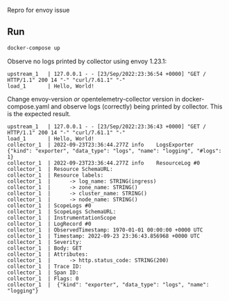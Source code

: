 Repro for envoy issue

## Run

```sh
docker-compose up
```

Observe no logs printed by collector using envoy 1.23.1:

```
upstream_1   | 127.0.0.1 - - [23/Sep/2022:23:36:54 +0000] "GET / HTTP/1.1" 200 14 "-" "curl/7.61.1" "-"
load_1       | Hello, World!
```

Change envoy-version _or_ opentelemetry-collector version in
docker-compose.yaml and observe logs (correctly) being printed by collector.
This is the expected result.

```
upstream_1   | 127.0.0.1 - - [23/Sep/2022:23:36:43 +0000] "GET / HTTP/1.1" 200 14 "-" "curl/7.61.1" "-"
load_1       | Hello, World!
collector_1  | 2022-09-23T23:36:44.277Z	info	LogsExporter	{"kind": "exporter", "data_type": "logs", "name": "logging", "#logs": 1}
collector_1  | 2022-09-23T23:36:44.277Z	info	ResourceLog #0
collector_1  | Resource SchemaURL:
collector_1  | Resource labels:
collector_1  |      -> log_name: STRING(ingress)
collector_1  |      -> zone_name: STRING()
collector_1  |      -> cluster_name: STRING()
collector_1  |      -> node_name: STRING()
collector_1  | ScopeLogs #0
collector_1  | ScopeLogs SchemaURL:
collector_1  | InstrumentationScope
collector_1  | LogRecord #0
collector_1  | ObservedTimestamp: 1970-01-01 00:00:00 +0000 UTC
collector_1  | Timestamp: 2022-09-23 23:36:43.856968 +0000 UTC
collector_1  | Severity:
collector_1  | Body: GET
collector_1  | Attributes:
collector_1  |      -> http.status_code: STRING(200)
collector_1  | Trace ID:
collector_1  | Span ID:
collector_1  | Flags: 0
collector_1  | 	{"kind": "exporter", "data_type": "logs", "name": "logging"}
```
